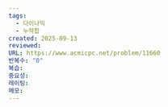 ```yaml
---
tags:
  - 다이나믹
  - 누적합
created: 2025-09-13
reviewed:
URL: https://www.acmicpc.net/problem/11660
반복수: "0"
복습:
중요성:
레이팅:
메모:
---
```

